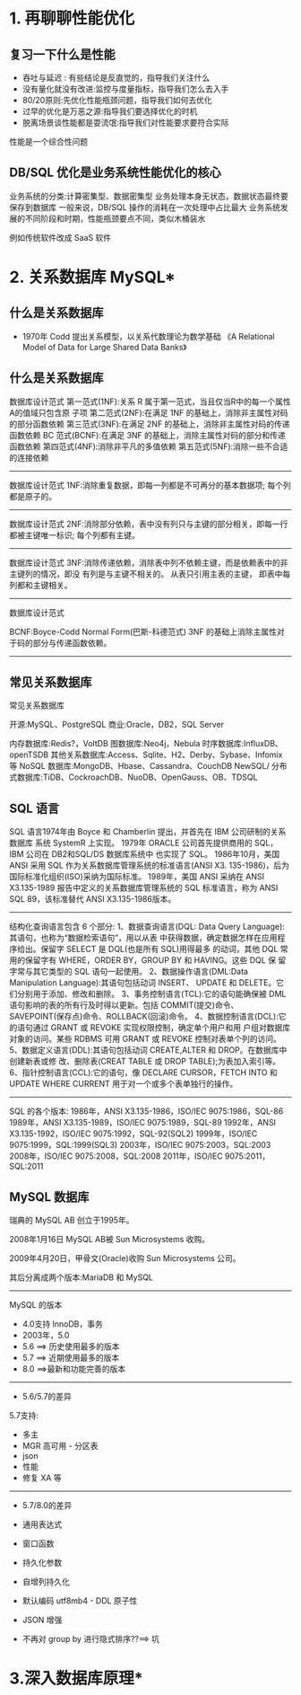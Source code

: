 # 1. 再聊聊性能优化

## 复习一下什么是性能

- 吞吐与延迟 : 有些结论是反直觉的，指导我们关注什么
- 没有量化就没有改进:监控与度量指标，指导我们怎么去入手 
- 80/20原则:先优化性能瓶颈问题，指导我们如何去优化
- 过早的优化是万恶之源:指导我们要选择优化的时机
- 脱离场景谈性能都是耍流氓:指导我们对性能要求要符合实际

性能是一个综合性问题
 
## DB/SQL 优化是业务系统性能优化的核心 

业务系统的分类:计算密集型、数据密集型
业务处理本身无状态，数据状态最终要保存到数据库 
一般来说，DB/SQL 操作的消耗在一次处理中占比最大 
业务系统发展的不同阶段和时期，性能瓶颈要点不同，类似木桶装水

例如传统软件改成 SaaS 软件
 
# 2. 关系数据库 MySQL*

## 什么是关系数据库

- 1970年 Codd 提出关系模型，以关系代数理论为数学基础
《A Relational Model of Data for Large Shared Data Banks》

## 什么是关系数据库

数据库设计范式
第一范式(1NF):关系 R 属于第一范式，当且仅当R中的每一个属性A的值域只包含原 子项
第二范式(2NF):在满足 1NF 的基础上，消除非主属性对码的部分函数依赖 
第三范式(3NF):在满足 2NF 的基础上，消除非主属性对码的传递函数依赖
BC 范式(BCNF):在满足 3NF 的基础上，消除主属性对码的部分和传递函数依赖 
第四范式(4NF):消除非平凡的多值依赖 
第五范式(5NF):消除一些不合适的连接依赖

---

数据库设计范式 
1NF:消除重复数据，即每一列都是不可再分的基本数据项; 
每个列都是原子的。

---

数据库设计范式 
2NF:消除部分依赖，表中没有列只与主键的部分相关，即每一行都被主键唯一标识; 
每个列都有主键。

---

数据库设计范式
3NF:消除传递依赖，消除表中列不依赖主键，而是依赖表中的非主键列的情况，即没 有列是与主键不相关的。
从表只引用主表的主键，
即表中每列都和主键相关。

---

数据库设计范式

BCNF:Boyce-Codd Normal Form(巴斯-科德范式) 
3NF 的基础上消除主属性对于码的部分与传递函数依赖。

---

## 常见关系数据库

常见关系数据库 

开源:MySQL、PostgreSQL
商业:Oracle，DB2，SQL Server

内存数据库:Redis?，VoltDB
图数据库:Neo4j，Nebula
时序数据库:InfluxDB、openTSDB 
其他关系数据库:Access、Sqlite、H2、Derby、Sybase、Infomix 等
NoSQL 数据库:MongoDB、Hbase、Cassandra、CouchDB
NewSQL/ 分布式数据库:TiDB、CockroachDB、NuoDB、OpenGauss、OB、TDSQL

## SQL 语言

SQL 语言1974年由 Boyce 和 Chamberlin 提出，并首先在 IBM 公司研制的关系数据库
系统 SystemR 上实现。
1979年 ORACLE 公司首先提供商用的 SQL，IBM 公司在 DB2和SQL/DS 数据库系统中
也实现了 SQL。
1986年10月，美国 ANSI 采用 SQL 作为关系数据库管理系统的标准语言(ANSI X3.
135-1986)，后为国际标准化组织(ISO)采纳为国际标准。
1989年，美国 ANSI 采纳在 ANSI X3.135-1989 报告中定义的关系数据库管理系统的
SQL 标准语言，称为 ANSI SQL 89，该标准替代 ANSI X3.135-1986版本。

---

结构化查询语言包含 6 个部分:
1、数据查询语言(DQL: Data Query Language):其语句，也称为“数据检索语句”，用以从表 中获得数据，确定数据怎样在应用程序给出。保留字 SELECT 是 DQL(也是所有 SQL)用得最多 的动词，其他 DQL 常用的保留字有 WHERE，ORDER BY，GROUP BY 和 HAVING。这些 DQL 保 留字常与其它类型的 SQL 语句一起使用。
2、数据操作语言(DML:Data Manipulation Language):其语句包括动词 INSERT、 UPDATE 和 DELETE。它们分别用于添加、修改和删除。
3、事务控制语言(TCL):它的语句能确保被 DML 语句影响的表的所有行及时得以更新。包括 COMMIT(提交)命令、SAVEPOINT(保存点)命令、ROLLBACK(回滚)命令。
4、数据控制语言(DCL):它的语句通过 GRANT 或 REVOKE 实现权限控制，确定单个用户和用 户组对数据库对象的访问。某些 RDBMS 可用 GRANT 或 REVOKE 控制对表单个列的访问。
5、数据定义语言(DDL):其语句包括动词 CREATE,ALTER 和 DROP。在数据库中创建新表或修 改、删除表(CREAT TABLE 或 DROP TABLE);为表加入索引等。
6、指针控制语言(CCL):它的语句，像 DECLARE CURSOR，FETCH INTO 和 UPDATE WHERE CURRENT 用于对一个或多个表单独行的操作。

---

SQL 的各个版本:
1986年，ANSI X3.135-1986，ISO/IEC 9075:1986，SQL-86 1989年，ANSI X3.135-1989，ISO/IEC 9075:1989，SQL-89 1992年，ANSI X3.135-1992，ISO/IEC 9075:1992，SQL-92(SQL2) 1999年，ISO/IEC 9075:1999，SQL:1999(SQL3)
2003年，ISO/IEC 9075:2003，SQL:2003
2008年，ISO/IEC 9075:2008，SQL:2008
2011年，ISO/IEC 9075:2011，SQL:2011

## MySQL 数据库

瑞典的 MySQL AB 创立于1995年。

2008年1月16日 MySQL AB被 Sun Microsystems 收购。 

2009年4月20日，甲骨文(Oracle)收购 Sun Microsystems 公司。 

其后分离成两个版本:MariaDB 和 MySQL

---

MySQL 的版本

- 4.0支持 InnoDB，事务
- 2003年，5.0
- 5.6 ==> 历史使用最多的版本
- 5.7 ==> 近期使用最多的版本
- 8.0 ==>最新和功能完善的版本

---

- 5.6/5.7的差异

5.7支持:
- 多主
- MGR 高可用 - 分区表
- json
- 性能
- 修复 XA 等

---

- 5.7/8.0的差异

- 通用表达式
- 窗口函数
- 持久化参数
- 自增列持久化
- 默认编码 utf8mb4 - DDL 原子性
- JSON 增强
- 不再对 group by 进行隐式排序??==> 坑

# 3.深入数据库原理*

